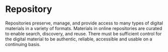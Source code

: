 # Repository
Repositories preserve, manage, and provide access to many types of digital materials in a variety of formats.
Materials in online repositories are curated to enable search, discovery, and reuse. There must be sufficient control for the digital material to be authentic, reliable, accessible and usable on a continuing basis.